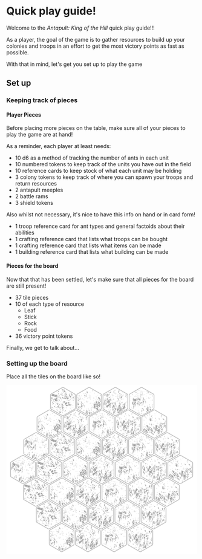 # Quick play guide!

Welcome to the *Antapult: King of the Hill* quick play guide!!!

As a player, the goal of the game is to gather resources to build up your colonies and troops in an effort to get the most victory points as fast as possible.

With that in mind, let's get you set up to play the game

## Set up

### Keeping track of pieces

#### Player Pieces
Before placing more pieces on the table, make sure all of your pieces to play the game are at hand!

As a reminder, each player at least needs:

- 10 d6 as a method of tracking the number of ants in each unit
- 10 numbered tokens to keep track of the units you have out in the field
- 10 reference cards to keep stock of what each unit may be holding
- 3 colony tokens to keep track of where you can spawn your troops and return resources
- 2 antapult meeples
- 2 battle rams
- 3 shield tokens

Also whilst not necessary, it's nice to have this info on hand or in card form!

- 1 troop reference card for ant types and general factoids about their abilities
- 1 crafting reference card that lists what troops can be bought
- 1 crafting reference card that lists what items can be made
- 1 building reference card that lists what building can be made

#### Pieces for the board

Now that that has been settled, let's make sure that all pieces for the board are still present!

- 37 tile pieces
- 10 of each type of resource
  - Leaf
  - Stick
  - Rock
  - Food
- 36 victory point tokens

Finally, we get to talk about...

### Setting up the board

Place all the tiles on the board like so!

![initialMapSetUp](https://github.com/EdwardLe0n/Antapult/blob/main/Antapult%20-%20King%20of%20the%20Hill/misc%20assets/exampleMap.png)
